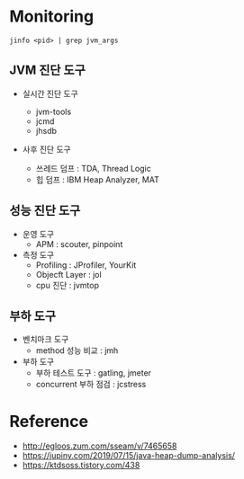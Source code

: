 # Monitoring

```
jinfo <pid> | grep jvm_args
```

## JVM 진단 도구

* 실시간 진단 도구
  * jvm-tools
  * jcmd
  * jhsdb

* 사후 진단 도구
  * 쓰레드 덤프 : TDA, Thread Logic
  * 힙 덤프 : IBM Heap Analyzer, MAT

## 성능 진단 도구

* 운영 도구
  * APM : scouter, pinpoint
* 측정 도구
  * Profiling : JProfiler, YourKit
  * Objecft Layer : jol
  * cpu 진단 : jvmtop

## 부하 도구
* 벤치마크 도구
  * method 성능 비교 : jmh
* 부하 도구
  * 부하 테스트 도구 : gatling, jmeter
  * concurrent 부하 점검 : jcstress

# Reference

* <http://egloos.zum.com/sseam/v/7465658>
* <https://jupiny.com/2019/07/15/java-heap-dump-analysis/>
* <https://ktdsoss.tistory.com/438>
